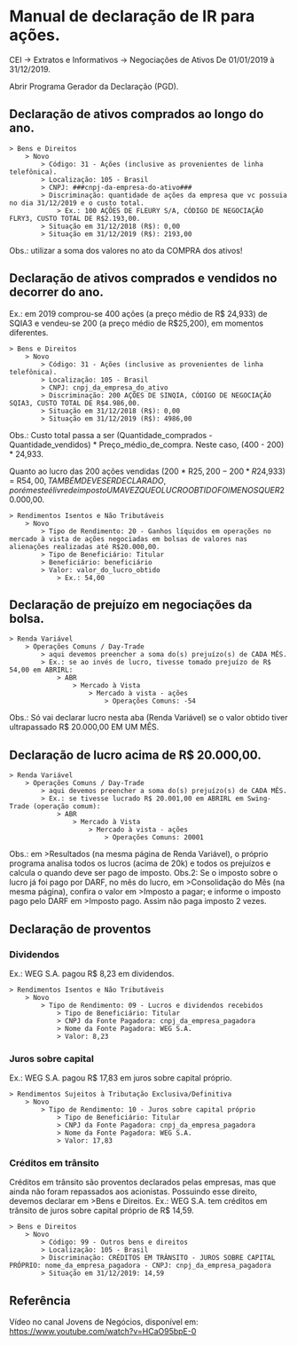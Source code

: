 # Manual de declaração de IR para ações.
CEI -> Extratos e Informativos -> Negociações de Ativos
	De 01/01/2019 à 31/12/2019.

Abrir Programa Gerador da Declaração (PGD).

## Declaração de ativos comprados ao longo do ano.

```
> Bens e Direitos
	> Novo
		> Código: 31 - Ações (inclusive as provenientes de linha telefônica).
		> Localização: 105 - Brasil
		> CNPJ: ###cnpj-da-empresa-do-ativo###
		> Discriminação: quantidade de ações da empresa que vc possuia no dia 31/12/2019 e o custo total.
			> Ex.: 100 AÇÕES DE FLEURY S/A, CÓDIGO DE NEGOCIAÇÃO FLRY3, CUSTO TOTAL DE R$2.193,00.
		> Situação em 31/12/2018 (R$): 0,00
		> Situação em 31/12/2019 (R$): 2193,00
```
Obs.: utilizar a soma dos valores no ato da COMPRA dos ativos!

## Declaração de ativos comprados e vendidos no decorrer do ano.

Ex.: em 2019 comprou-se 400 ações (a preço médio de R$ 24,933) de SQIA3 e vendeu-se 200 (a preço médio de R$25,200), em momentos diferentes.
```
> Bens e Direitos
	> Novo
		> Código: 31 - Ações (inclusive as provenientes de linha telefônica).
		> Localização: 105 - Brasil
		> CNPJ: cnpj_da_empresa_do_ativo
		> Discriminação: 200 AÇÕES DE SINQIA, CÓDIGO DE NEGOCIAÇÃO SQIA3, CUSTO TOTAL DE R$4.986,00.
		> Situação em 31/12/2018 (R$): 0,00
		> Situação em 31/12/2019 (R$): 4986,00
```
Obs.: Custo total passa a ser (Quantidade_comprados - Quantidade_vendidos) * Preço_médio_de_compra. Neste caso, (400 - 200) * 24,933.

Quanto ao lucro das 200 ações vendidas (200 * R$25,200 - 200 * R$24,933) = R$54,00, TAMBÉM DEVE SER DECLARADO, porém este é livre de imposto UMA VEZ QUE O LUCRO OBTIDO FOI MENOS QUE R$20.000,00.
```
> Rendimentos Isentos e Não Tributáveis
	> Novo
		> Tipo de Rendimento: 20 - Ganhos líquidos em operações no mercado à vista de ações negociadas em bolsas de valores nas alienações realizadas até R$20.000,00.
		> Tipo de Beneficiário: Titular
		> Beneficiário: beneficiário
		> Valor: valor_do_lucro_obtido
			> Ex.: 54,00
```

## Declaração de prejuízo em negociações da bolsa.

```
> Renda Variável
	> Operações Comuns / Day-Trade
		> aqui devemos preencher a soma do(s) prejuízo(s) de CADA MÊS.
		> Ex.: se ao invés de lucro, tivesse tomado prejuízo de R$ 54,00 em ABRIRL:	
			> ABR
				> Mercado à Vista
					> Mercado à vista - ações
						> Operações Comuns: -54
```
Obs.: Só vai declarar lucro nesta aba (Renda Variável) se o valor obtido tiver ultrapassado R$ 20.000,00 EM UM MÊS.

## Declaração de lucro acima de R$ 20.000,00.

```
> Renda Variável
	> Operações Comuns / Day-Trade
		> aqui devemos preencher a soma do(s) prejuízo(s) de CADA MÊS.
		> Ex.: se tivesse lucrado R$ 20.001,00 em ABRIRL em Swing-Trade (operação comum):	
			> ABR
				> Mercado à Vista
					> Mercado à vista - ações
						> Operações Comuns: 20001
```
Obs.: em >Resultados (na mesma página de Renda Variável), o próprio programa analisa todos os lucros (acima de 20k) e todos os prejuízos e calcula o quando deve ser pago de imposto.
Obs.2: Se o imposto sobre o lucro já foi pago por DARF, no mês do lucro, em >Consolidação do Mês (na mesma página), confira o valor em >Imposto a pagar; e informe o imposto pago pelo DARF em >Imposto pago. Assim não paga imposto 2 vezes.

## Declaração de proventos

### Dividendos

Ex.: WEG S.A. pagou R$ 8,23 em dividendos.
```
> Rendimentos Isentos e Não Tributáveis
	> Novo
		> Tipo de Rendimento: 09 - Lucros e dividendos recebidos
			> Tipo de Beneficiário: Titular
			> CNPJ da Fonte Pagadora: cnpj_da_empresa_pagadora
			> Nome da Fonte Pagadora: WEG S.A.
			> Valor: 8,23
```

### Juros sobre capital

Ex.: WEG S.A. pagou R$ 17,83 em juros sobre capital próprio.
```
> Rendimentos Sujeitos à Tributação Exclusiva/Definitiva
	> Novo
		> Tipo de Rendimento: 10 - Juros sobre capital próprio
			> Tipo de Beneficiário: Titular
			> CNPJ da Fonte Pagadora: cnpj_da_empresa_pagadora
			> Nome da Fonte Pagadora: WEG S.A.
			> Valor: 17,83
```

### Créditos em trânsito

Créditos em trânsito são proventos declarados pelas empresas, mas que ainda não foram repassados aos acionistas. Possuindo esse direito, devemos declarar em >Bens e Direitos.
Ex.: WEG S.A. tem créditos em trânsito de juros sobre capital próprio de R$ 14,59.
```
> Bens e Direitos
	> Novo
		> Código: 99 - Outros bens e direitos
		> Localização: 105 - Brasil
		> Discriminação: CRÉDITOS EM TRÂNSITO - JUROS SOBRE CAPITAL PRÓPRIO: nome_da_empresa_pagadora - CNPJ: cnpj_da_empresa_pagadora
		> Situação em 31/12/2019: 14,59
```

## Referência
Vídeo no canal Jovens de Negócios, disponível em: 
https://www.youtube.com/watch?v=HCaO95bpE-0